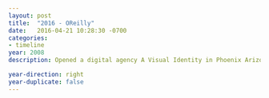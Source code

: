 ```yaml
---
layout: post
title:  "2016 - OReilly"
date:   2016-04-21 10:28:30 -0700
categories:
- timeline
year: 2008
description: Opened a digital agency A Visual Identity in Phoenix Arizona, to help small businesses build their online presence.

year-direction: right
year-duplicate: false
---
```

